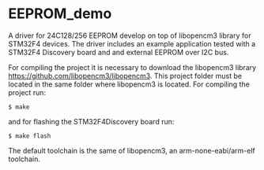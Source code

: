 # EEPROM_demo

A driver for 24C128/256 EEPROM develop on top of libopencm3 library for STM32F4 devices. The driver includes an example application tested with a STM32F4 Discovery board and and external EEPROM over I2C bus.

For compiling the project it is necessary to download the libopencm3 library https://github.com/libopencm3/libopencm3. This project folder must be located in the same folder where libopencm3 is located. For compiling the project run:

    $ make

and for flashing the STM32F4Discovery board run:

    $ make flash

The default toolchain is the same of libopencm3, an arm-none-eabi/arm-elf toolchain.

